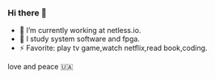 ### Hi there 👋

- 🔭 I’m currently working at netless.io.
- 🤔 I study system software and fpga.
- ⚡ Favorite: play tv game,watch netflix,read book,coding.

love and peace 🇺🇦
